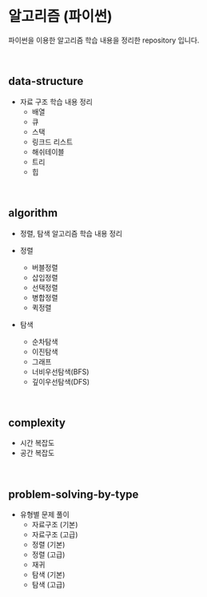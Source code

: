 # 알고리즘 (파이썬)

파이썬을 이용한 알고리즘 학습 내용을 정리한 repository 입니다.

<br>

## data-structure

- 자료 구조 학습 내용 정리
  - 배열
  - 큐
  - 스택
  - 링크드 리스트
  - 해쉬테이블
  - 트리
  - 힙

<br>

## algorithm

- 정렬, 탐색 알고리즘 학습 내용 정리

- 정렬
  - 버블정렬
  - 삽입정렬
  - 선택정렬
  - 병합정렬
  - 퀵정렬

- 탐색
  - 순차탐색
  - 이진탐색
  - 그래프
  - 너비우선탐색(BFS)
  - 깊이우선탐색(DFS)

<br>

## complexity

- 시간 복잡도
- 공간 복잡도

<br>

## problem-solving-by-type

- 유형별 문제 풀이
  - 자료구조 (기본)
  - 자료구조 (고급)
  - 정렬 (기본)
  - 정렬 (고급)
  - 재귀
  - 탐색 (기본)
  - 탐색 (고급)
